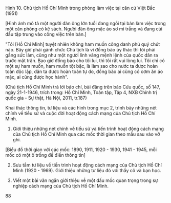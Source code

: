 Hình 10. Chủ tịch Hồ Chí Minh trong phòng làm việc tại căn cứ Việt Bắc (1951)

[Hình ảnh mô tả một người đàn ông lớn tuổi đang ngồi tại bàn làm việc trong một căn phòng có kệ sách. Người đàn ông mặc áo sơ mi trắng và đang cúi đầu tập trung vào công việc trên bàn.]

"Tôi [Hồ Chí Minh] tuyệt nhiên không ham muốn công danh phú quý chút nào. Bây giờ phải gánh chức Chủ tịch là vì đồng bào ủy thác thì tôi phải gắng sức làm, cũng như một người lính vâng mệnh lệnh của quốc dân ra trước mặt trận. Bao giờ đồng bào cho tôi lui, thì tôi rất vui lòng lui. Tôi chỉ có một sự ham muốn, ham muốn tột bậc, là làm sao cho nước ta được hoàn toàn độc lập, dân ta được hoàn toàn tự do, đồng bào ai cũng có cơm ăn áo mặc, ai cũng được học hành".

(Chủ tịch Hồ Chí Minh trả lời báo chí, bài đăng trên báo Cứu quốc, số 147, ngày 21-1-1946, trích trong: Hồ Chí Minh, Toàn tập, Tập 4, NXB Chính trị quốc gia - Sự thật, Hà Nội, 2011, tr.187)

Khai thác thông tin, tư liệu và các hình trong mục 2, trình bày những nét chính về tiểu sử và cuộc đời hoạt động cách mạng của Chủ tịch Hồ Chí Minh.

1. Giới thiệu những nét chính về tiểu sử và tiến trình hoạt động cách mạng của Chủ tịch Hồ Chí Minh qua các mốc thời gian theo mẫu sau vào vở ghi.

[Biểu đồ thời gian với các mốc: 1890, 1911, 1920 - 1930, 1941 - 1945, mỗi mốc có một ô trống để điền thông tin]

2. Sưu tầm tư liệu về tiến trình hoạt động cách mạng của Chủ tịch Hồ Chí Minh (1920 - 1969). Giới thiệu những tư liệu đó với thầy cô và bạn học.

3. Viết một bài văn ngắn giới thiệu về một dấu mốc quan trọng trong sự nghiệp cách mạng của Chủ tịch Hồ Chí Minh.

88